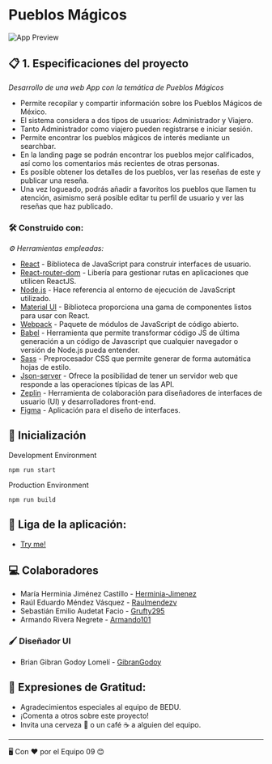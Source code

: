 # Pueblos Mágicos
![App Preview](https://www.elsoldemexico.com.mx/incoming/kt174w-facebook-pueblos-magicos-de-mexico.jpg/ALTERNATES/LANDSCAPE_1140/Facebook%20Pueblos%20M%C3%A1gicos%20de%20M%C3%A9xico.jpg)

## 📋 1. Especificaciones del proyecto

_Desarrollo de una web App con la temática de Pueblos Mágicos_ 

* Permite recopilar y compartir información sobre los Pueblos Mágicos de México.
* El sistema considera a dos tipos de usuarios: Administrador y Viajero.
* Tanto Administrador como viajero pueden registrarse e iniciar sesión.
* Permite encontrar los pueblos mágicos de interés mediante un searchbar.
* En la landing page se podrán encontrar los pueblos mejor calificados, así como los comentarios más recientes de otras personas.
* Es posible obtener los detalles de los pueblos, ver las reseñas de este y publicar una reseña.
* Una vez logueado, podrás añadir a favoritos los pueblos que llamen tu atención, asimismo será posible editar tu perfil de usuario y ver las reseñas que haz publicado.

### 🛠️ Construido con:

_⚙️ Herramientas empleadas:_

* [React](https://es.reactjs.org/) - Biblioteca de JavaScript para construir interfaces de usuario.
* [React-router-dom](https://reactrouter.com/web/guides/quick-start) -  Libería para gestionar rutas en aplicaciones que utilicen ReactJS.
* [Node.js](https://nodejs.dev/) - Hace referencia al entorno de ejecución de JavaScript utilizado.
* [Material UI](https://material-ui.com/) - Biblioteca proporciona una gama de componentes listos para usar con React.
* [Webpack](https://webpack.js.org/) - Paquete de módulos de JavaScript de código abierto.
* [Babel](https://babeljs.io/) - Herramienta que permite transformar código JS de última generación a un código de Javascript que cualquier navegador o versión de Node.js pueda entender.
* [Sass](https://sass-lang.com/) - Preprocesador CSS que permite generar de forma automática hojas de estilo. 
* [Json-server](https://www.npmjs.com/package/json-server) - Ofrece la posibilidad de tener un servidor web que responde a las operaciones típicas de las API.
* [Zeplin](https://zeplin.io/) - Herramienta de colaboración para diseñadores de interfaces de usuario (UI) y desarrolladores front-end.
* [Figma](https://www.figma.com/) - Aplicación para el diseño de interfaces.

## 🚀 Inicialización

Development Environment

```
npm run start
```

Production Environment

```
npm run build
```

## 📎 Liga de la aplicación:

* [Try me!](https://pueblos-magicos-frontend.herokuapp.com/)

## 💻 Colaboradores

* María Herminia Jiménez Castillo - [Herminia-Jimenez](https://github.com/Herminia-Jimenez/)
* Raúl Eduardo Méndez Vásquez - [Raulmendezv](https://github.com/Raulmendezv)
* Sebastián Emilio Audetat Facio - [Grufty295](https://github.com/Grufty295)
* Armando Rivera Negrete - [Armando101](https://github.com/Armando101)

### 🖌️ Diseñador UI
* Brian Gibran Godoy Lomelí - [GibranGodoy](https://github.com/GibranGodoy)

## 🎁 Expresiones de Gratitud:

* Agradecimientos especiales al equipo de BEDU.
* ¡Comenta a otros sobre este proyecto!
* Invita una cerveza 🍺 o un café ☕ a alguien del equipo. 

---
🖥 Con ❤️ por el Equipo 09 😊

